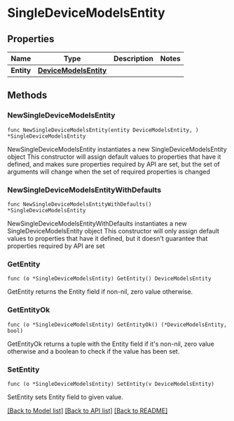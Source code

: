 # SingleDeviceModelsEntity

## Properties

Name | Type | Description | Notes
------------ | ------------- | ------------- | -------------
**Entity** | [**DeviceModelsEntity**](DeviceModelsEntity.md) |  | 

## Methods

### NewSingleDeviceModelsEntity

`func NewSingleDeviceModelsEntity(entity DeviceModelsEntity, ) *SingleDeviceModelsEntity`

NewSingleDeviceModelsEntity instantiates a new SingleDeviceModelsEntity object
This constructor will assign default values to properties that have it defined,
and makes sure properties required by API are set, but the set of arguments
will change when the set of required properties is changed

### NewSingleDeviceModelsEntityWithDefaults

`func NewSingleDeviceModelsEntityWithDefaults() *SingleDeviceModelsEntity`

NewSingleDeviceModelsEntityWithDefaults instantiates a new SingleDeviceModelsEntity object
This constructor will only assign default values to properties that have it defined,
but it doesn't guarantee that properties required by API are set

### GetEntity

`func (o *SingleDeviceModelsEntity) GetEntity() DeviceModelsEntity`

GetEntity returns the Entity field if non-nil, zero value otherwise.

### GetEntityOk

`func (o *SingleDeviceModelsEntity) GetEntityOk() (*DeviceModelsEntity, bool)`

GetEntityOk returns a tuple with the Entity field if it's non-nil, zero value otherwise
and a boolean to check if the value has been set.

### SetEntity

`func (o *SingleDeviceModelsEntity) SetEntity(v DeviceModelsEntity)`

SetEntity sets Entity field to given value.



[[Back to Model list]](../README.md#documentation-for-models) [[Back to API list]](../README.md#documentation-for-api-endpoints) [[Back to README]](../README.md)


